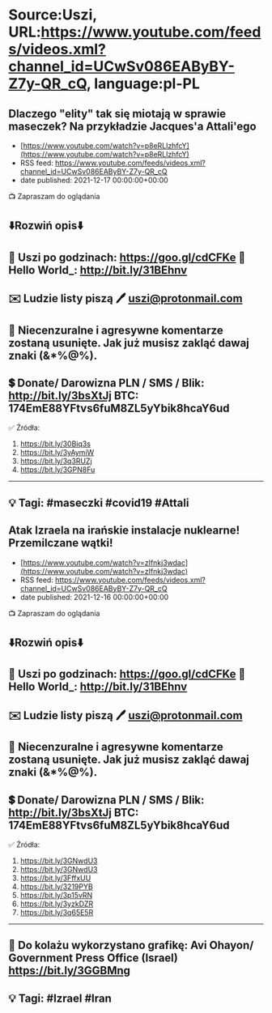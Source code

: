 # Source:Uszi, URL:https://www.youtube.com/feeds/videos.xml?channel_id=UCwSv086EAByBY-Z7y-QR_cQ, language:pl-PL

## Dlaczego "elity" tak się miotają w sprawie maseczek? Na przykładzie Jacques'a Attali'ego
 - [https://www.youtube.com/watch?v=p8eRLlzhfcY](https://www.youtube.com/watch?v=p8eRLlzhfcY)
 - RSS feed: https://www.youtube.com/feeds/videos.xml?channel_id=UCwSv086EAByBY-Z7y-QR_cQ
 - date published: 2021-12-17 00:00:00+00:00

📺 Zapraszam do oglądania

⬇️Rozwiń opis⬇️
------------------------------------------------------------
👀 Uszi po godzinach: https://goo.gl/cdCFKe
👀 Hello World_: http://bit.ly/31BEhnv
------------------------------------------------------------
✉️ Ludzie listy piszą 
🖊️ uszi@protonmail.com
------------------------------------------------------------
👺 Niecenzuralne i agresywne komentarze zostaną usunięte.  Jak już musisz zakląć dawaj znaki (&*%@%).
------------------------------------------------------------
💲 Donate/ Darowizna
PLN / SMS / Blik: http://bit.ly/3bsXtJj
BTC: 174EmE88YFtvs6fuM8ZL5yYbik8hcaY6ud
-------------------------------------------------------------
✅ Źródła:
1. https://bit.ly/30Biq3s
2. https://bit.ly/3yAymiW
3. https://bit.ly/3q3RUZj
4. https://bit.ly/3GPN8Fu
---------------------------------------------------------------
💡 Tagi: #maseczki #covid19 #Attali
--------------------------------------------------------------

## Atak Izraela na irańskie instalacje nuklearne! Przemilczane wątki!
 - [https://www.youtube.com/watch?v=zIfnkj3wdac](https://www.youtube.com/watch?v=zIfnkj3wdac)
 - RSS feed: https://www.youtube.com/feeds/videos.xml?channel_id=UCwSv086EAByBY-Z7y-QR_cQ
 - date published: 2021-12-16 00:00:00+00:00

📺 Zapraszam do oglądania

⬇️Rozwiń opis⬇️
------------------------------------------------------------
👀 Uszi po godzinach: https://goo.gl/cdCFKe
👀 Hello World_: http://bit.ly/31BEhnv
------------------------------------------------------------
✉️ Ludzie listy piszą 
🖊️ uszi@protonmail.com
------------------------------------------------------------
👺 Niecenzuralne i agresywne komentarze zostaną usunięte.  Jak już musisz zakląć dawaj znaki (&*%@%).
------------------------------------------------------------
💲 Donate/ Darowizna
PLN / SMS / Blik: http://bit.ly/3bsXtJj
BTC: 174EmE88YFtvs6fuM8ZL5yYbik8hcaY6ud
-------------------------------------------------------------
✅ Źródła:
1. https://bit.ly/3GNwdU3
2. https://bit.ly/3GNwdU3
3. https://bit.ly/3FffxUU
4. https://bit.ly/3219PYB
5. https://bit.ly/3p15vRN
6. https://bit.ly/3yzkDZR
7. https://bit.ly/3q65E5R
---------------------------------------------------------------
🎴 Do kolażu wykorzystano grafikę: 
Avi Ohayon/ Government Press Office (Israel)
https://bit.ly/3GGBMng
---------------------------------------------------------------
💡 Tagi: #Izrael #Iran
--------------------------------------------------------------

